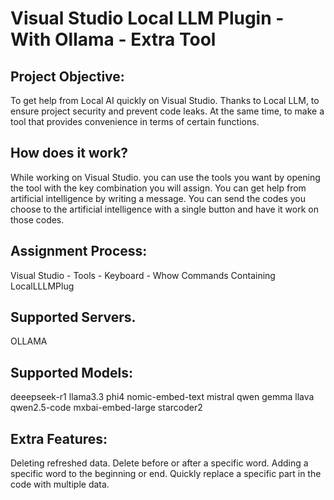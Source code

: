 # Visual Studio Local LLM Plugin - With Ollama - Extra Tool

## Project Objective: 
To get help from Local AI quickly on Visual Studio. Thanks to Local LLM, to ensure project security and prevent code leaks. At the same time, to make a tool that provides convenience in terms of certain functions.

## How does it work?

While working on Visual Studio. you can use the tools you want by opening the tool with the key combination you will assign. You can get help from artificial intelligence by writing a message. You can send the codes you choose to the artificial intelligence with a single button and have it work on those codes. 

## Assignment Process:
Visual Studio - Tools - Keyboard - Whow Commands Containing LocalLLLMPlug


## Supported Servers.
OLLAMA

## Supported Models:
deeepseek-r1
llama3.3
phi4
nomic-embed-text
mistral
qwen
gemma
llava
qwen2.5-code
mxbai-embed-large
starcoder2

## Extra Features:
Deleting refreshed data.
Delete before or after a specific word.
Adding a specific word to the beginning or end.
Quickly replace a specific part in the code with multiple data.
